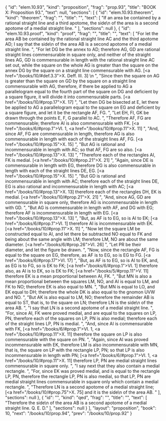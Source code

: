 {
  "id": "elem.10.93",
  "kind": "proposition",
  "frag": "prop.93",
  "title": "BOOK X: Proposition 93.",
  "text": null,
  "sections": [
    {
      "id": "elem.10.93.theorem",
      "kind": "theorem",
      "frag": "",
      "title": "",
      "text": [
        "If an area be contained by a rational straight line and a third apotome, the <quote>side</quote>\n of the area is a second apotome of a medial straight line. "
      ],
      "sections": null
    },
    {
      "id": "elem.10.93.proof",
      "kind": "proof",
      "frag": "",
      "title": "",
      "text": [
        "For let the area AB be contained by the rational straight line AC and the third apotome AD; I say that the <quote>side</quote>\n of the area AB is a second apotome of a medial straight line. ",
        "For let DG be the annex to AD; therefore AG, GD are rational straight lines commensurable in square only, and neither of the straight lines AG, GD is commensurable in length with the rational straight line AC set out, while the square on the whole AG is greater than the square on the annex DG by the square on a straight line commensurable with AG. [<a href=\"/books/10/#def.3.3\">X. Deff. III. 3</a>] \n      ",
        "Since then the square on AG is greater than the square on GD by the square on a straight line commensurable with AG, therefore, if there be applied to AG a parallelogram equal to the fourth part of the square on DG and deficient by a square figure, it will divide it into commensurable parts. [<a href=\"/books/10/#prop.17\">X. 17</a>] ",
        "Let then DG be bisected at E, let there be applied to AG a parallelogram equal to the square on EG and deficient by a square figure, and let it be the rectangle AF, FG. ",
        "Let EH, FI, GK be drawn through the points E, F, G parallel to AC. ",
        "Therefore AF, FG are commensurable; therefore AI is also commensurable with FK. [<a href=\"/books/6/#prop.1\">VI. 1</a>, <a href=\"/books/10/#prop.11\">X. 11</a>] ",
        "And, since AF, FG are commensurable in length, therefore AG is also commensurable in length with each of the straight lines AF, FG. [<a href=\"/books/10/#prop.15\">X. 15</a>] ",
        "But AG is rational and incommensurable in length with AC; so that AF, FG are so also. [<a href=\"/books/10/#prop.13\">X. 13</a>] ",
        "Therefore each of the rectangles AI, FK is medial. [<a href=\"/books/10/#prop.21\">X. 21</a>] ",
        "Again, since DE is commensurable in length with EG, therefore DG is also commensurable in length with each of the straight lines DE, EG. [<a href=\"/books/10/#prop.15\">X. 15</a>] ",
        "But GD is rational and incommensurable in length with AC; therefore each of the straight lines DE, EG is also rational and incommensurable in length with AC; [<a href=\"/books/10/#prop.13\">X. 13</a>] therefore each of the rectangles DH, EK is medial. [<a href=\"/books/10/#prop.21\">X. 21</a>] ",
        "And, since AG, GD are commensurable in square only, therefore AG is incommensurable in length with GD. ",
        "But AG is commensurable in length with AF, and DG with EG; therefore AF is incommensurable in length with EG. [<a href=\"/books/10/#prop.13\">X. 13</a>] ",
        "But, as AF is to EG, so is AI to EK; [<a href=\"/books/6/#prop.1\">VI. 1</a>] therefore AI is incommensurable with EK. [<a href=\"/books/10/#prop.11\">X. 11</a>] ",
        "Now let the square LM be constructed equal to AI, and let there be subtracted NO equal to FK and being about the same angle with LM; therefore LM, NO are about the same diameter. [<a href=\"/books/6/#prop.26\">VI. 26</a>] ",
        "Let PR be their diameter, and let the figure be drawn. ",
        "Now, since the rectangle AF, FG is equal to the square on EG, therefore, as AF is to EG, so is EG to FG. [<a href=\"/books/6/#prop.17\">VI. 17</a>] ",
        "But, as AF is to EG, so is AI to EK, and, as EG is to FG, so is EK to FK; [<a href=\"/books/6/#prop.1\">VI. 1</a>] therefore also, as AI is to EK, so is EK to FK; [<a href=\"/books/5/#prop.11\">V. 11</a>] therefore EK is a mean proportional between AI, FK. ",
        "But MN is also a mean proportional between the squares LM, NO, and AI is equal to LM, and FK to NO; therefore EK is also equal to MN. ",
        "But MN is equal to LO, and EK equal to DH; therefore the whole DK is also equal to the gnomon UVW and NO. ",
        "But AK is also equal to LM, NO; therefore the remainder AB is equal to ST, that is, to the square on LN; therefore LN is the <quote>side</quote>\n of the area AB. ",
        "I say that LN is a second apotome of a medial straight line. ",
        "For, since AI, FK were proved medial, and are equal to the squares on LP, PN, therefore each of the squares on LP, PN is also medial; therefore each of the straight lines LP, PN is medial. ",
        "And, since AI is commensurable with FK, [<a href=\"/books/6/#prop.1\">VI. 1</a>, <a href=\"/books/10/#prop.11\">X. 11</a>] therefore the square on LP is also commensurable with the square on PN. ",
        "Again, since AI was proved incommensurable with EK, therefore LM is also incommensurable with MN, that is, the square on LP with the rectangle LP, PN; so that LP is also incommensurable in length with PN; [<a href=\"/books/6/#prop.1\">VI. 1</a>, <a href=\"/books/10/#prop.11\">X. 11</a>] therefore LP, PN are medial straight lines commensurable in square only. ",
        "I say next that they also contain a medial rectangle. ",
        "For, since EK was proved medial, and is equal to the rectangle LP, PN, therefore the rectangle LP, PN is also medial, so that LP, PN are medial straight lines commensurable in square only which contain a medial rectangle. ",
        "Therefore LN is a second apotome of a medial straight line; [<a href=\"/books/10/#prop.75\">X. 75</a>] and it is the <quote>side</quote>\n of the area AB. "
      ],
      "sections": null
    },
    {
      "id": "",
      "kind": "qed",
      "frag": "",
      "title": "",
      "text": [
        "Therefore the <quote>side</quote>\n of the area AB is a second apotome of a medial straight line. Q. E. D."
      ],
      "sections": null
    }
  ],
  "layout": "proposition",
  "book": 10,
  "next": "/books/10/prop.94",
  "prev": "/books/10/prop.92"
}
